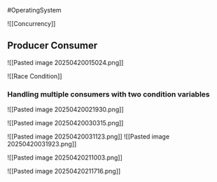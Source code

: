 #OperatingSystem 


![[Concurrency]]
## Producer Consumer

![[Pasted image 20250420015024.png]]

![[Race Condition]]
### Handling multiple consumers with two condition variables

![[Pasted image 20250420021930.png]]




![[Pasted image 20250420030315.png]]

![[Pasted image 20250420031123.png]]
![[Pasted image 20250420031923.png]]


![[Pasted image 20250420211003.png]]

![[Pasted image 20250420211716.png]]




